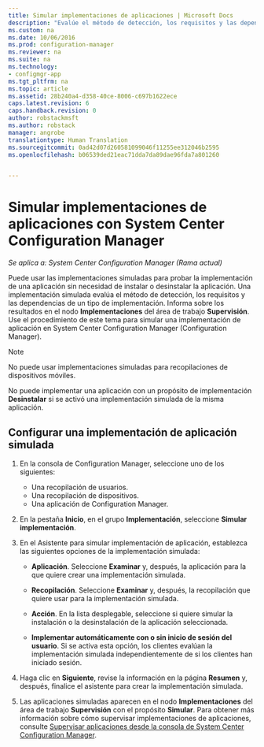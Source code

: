 ```yaml
---
title: Simular implementaciones de aplicaciones | Microsoft Docs
description: "Evalúe el método de detección, los requisitos y las dependencias de un tipo de implementación sin instalar la aplicación."
ms.custom: na
ms.date: 10/06/2016
ms.prod: configuration-manager
ms.reviewer: na
ms.suite: na
ms.technology:
- configmgr-app
ms.tgt_pltfrm: na
ms.topic: article
ms.assetid: 28b240a4-d358-40ce-8006-c697b1622ece
caps.latest.revision: 6
caps.handback.revision: 0
author: robstackmsft
ms.author: robstack
manager: angrobe
translationtype: Human Translation
ms.sourcegitcommit: 0ad42d07d260581099046f11255ee312046b2595
ms.openlocfilehash: b06539ded21eac71dda7da89dae96fda7a801260


---
```

# <a name="simulate-application-deployments-with-system-center-configuration-manager"></a>Simular implementaciones de aplicaciones con System Center Configuration Manager

*Se aplica a: System Center Configuration Manager (Rama actual)*

Puede usar las implementaciones simuladas para probar la implementación de una aplicación sin necesidad de instalar o desinstalar la aplicación. Una implementación simulada evalúa el método de detección, los requisitos y las dependencias de un tipo de implementación. Informa sobre los resultados en el nodo **Implementaciones** del área de trabajo **Supervisión**. Use el procedimiento de este tema para simular una implementación de aplicación en System Center Configuration Manager (Configuration Manager).  

> [!NOTE]  
> No puede usar implementaciones simuladas para recopilaciones de dispositivos móviles.  
>   
> No puede implementar una aplicación con un propósito de implementación **Desinstalar** si se activó una implementación simulada de la misma aplicación.  

## <a name="configure-a-simulated-application-deployment"></a>Configurar una implementación de aplicación simulada

1.  En la consola de Configuration Manager, seleccione uno de los siguientes:  
    -   Una recopilación de usuarios.  
    -   Una recopilación de dispositivos.  
    -   Una aplicación de Configuration Manager.  

2.  En la pestaña **Inicio**, en el grupo **Implementación**, seleccione **Simular implementación**.  

3.  En el Asistente para simular implementación de aplicación, establezca las siguientes opciones de la implementación simulada:  

    -   **Aplicación**. Seleccione **Examinar** y, después, la aplicación para la que quiere crear una implementación simulada.  

    -   **Recopilación**. Seleccione **Examinar** y, después, la recopilación que quiere usar para la implementación simulada.  

    -   **Acción**. En la lista desplegable, seleccione si quiere simular la instalación o la desinstalación de la aplicación seleccionada.  

    -   **Implementar automáticamente con o sin inicio de sesión del usuario**. Si se activa esta opción, los clientes evalúan la implementación simulada independientemente de si los clientes han iniciado sesión.  

4.  Haga clic en **Siguiente**, revise la información en la página **Resumen** y, después, finalice el asistente para crear la implementación simulada.  

5.  Las aplicaciones simuladas aparecen en el nodo **Implementaciones** del área de trabajo **Supervisión** con el propósito **Simular**. Para obtener más información sobre cómo supervisar implementaciones de aplicaciones, consulte [Supervisar aplicaciones desde la consola de System Center Configuration Manager](../../apps/deploy-use/monitor-applications-from-the-console.md).  



<!--HONumber=Dec16_HO3-->


